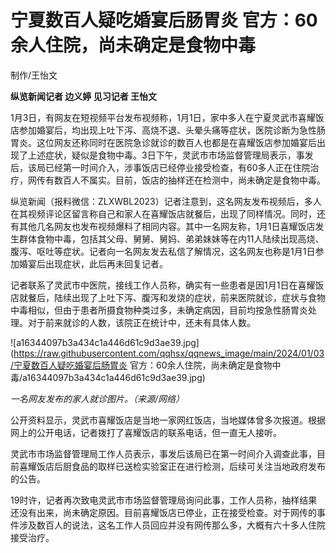 # 宁夏数百人疑吃婚宴后肠胃炎 官方：60余人住院，尚未确定是食物中毒

制作/王怡文

**纵览新闻记者 边义婷 见习记者 王怡文**

1月3日，有网友在短视频平台发布视频称，1月1日，家中多人在宁夏灵武市喜耀饭店参加婚宴后，均出现上吐下泻、高烧不退、头晕头痛等症状，医院诊断为急性肠胃炎。这位网友还称同时在医院急诊就诊的数百人也都是在喜耀饭店参加婚宴后出现了上述症状，疑似是食物中毒。3日下午，灵武市市场监督管理局表示，事发后，该局已经第一时间介入，涉事饭店已经停业接受检查，有60多人正在住院治疗，网传有数百人不属实。目前，饭店的抽样还在检测中，尚未确定是食物中毒。

纵览新闻（报料微信：ZLXWBL2023）记者注意到，这名网友发布视频后，多人在其视频评论区留言称自己和家人在喜耀饭店就餐后，出现了同样情况。同时，还有其他几名网友也发布视频爆料了相同内容。其中一名网友称，1月1日喜耀饭店发生群体食物中毒，包括其父母、舅舅、舅妈、弟弟妹妹等在内11人陆续出现高烧、腹泻、呕吐等症状。记者向一名网友发去私信了解情况，这名网友也称是1月1日参加婚宴后出现症状，此后再未回复记者。

记者联系了灵武市中医院，接线工作人员称，确实有一些患者是因1月1日在喜耀饭店就餐后，陆续出现了上吐下泻、腹泻和发烧的症状，前来医院就诊，症状与食物中毒相似，但由于患者所摄食物种类过多，未确定病因，目前均按急性肠胃炎处理。对于前来就诊的人数，该院正在统计中，还未有具体人数。

![a16344097b3a434c1a446d61c9d3ae39.jpg](https://raw.githubusercontent.com/qqhsx/qqnews_image/main/2024/01/03/宁夏数百人疑吃婚宴后肠胃炎 官方：60余人住院，尚未确定是食物中毒/a16344097b3a434c1a446d61c9d3ae39.jpg)

_一名网友发布的家人就诊图片。（来源/网络）_

公开资料显示，灵武市喜耀饭店是当地一家网红饭店，当地媒体曾多次报道。根据网上的公开电话，记者拨打了喜耀饭店的联系电话，但一直无人接听。

灵武市市场监督管理局工作人员表示，事发后该局已在第一时间介入调查此事，目前喜耀饭店后厨食品的取样已送检实验室正在进行检测，后续可关注当地政府发布的公告。

19时许，记者再次致电灵武市市场监督管理局询问此事，工作人员称，抽样结果还没有出来，尚未确定原因。目前喜耀饭店已停业，正在接受检查。对于网传的事件涉及数百人的说法，这名工作人员回应并没有网传那么多，大概有六十多人住院接受治疗。

